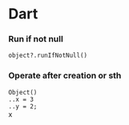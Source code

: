 # Dart

### __Run if not null__
`object?.runIfNotNull()`

### __Operate after creation or sth__
`Object()`  
`..x = 3`  
`..y = 2;`  
x